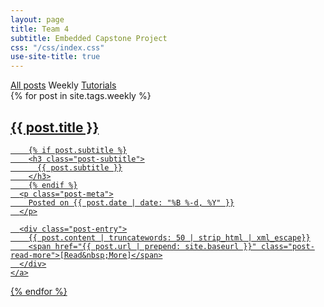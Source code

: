 ```yaml
---
layout: page
title: Team 4
subtitle: Embedded Capstone Project
css: "/css/index.css"
use-site-title: true
---
```


<div class="list-filters">
  <a href="/" class="list-filter">All posts</a>
  <span class="list-filter filter-selected">Weekly</span>
  <a href="/tutorials" class="list-filter">Tutorials</a>
</div>

<div class="posts-list">
  {% for post in site.tags.weekly %}
  <article>
    <a class="post-preview" href="{{ post.url | prepend: site.baseurl }}">
	    <h2 class="post-title">{{ post.title }}</h2>

	    {% if post.subtitle %}
	    <h3 class="post-subtitle">
	      {{ post.subtitle }}
	    </h3>
	    {% endif %}
      <p class="post-meta">
        Posted on {{ post.date | date: "%B %-d, %Y" }}
      </p>

      <div class="post-entry">
        {{ post.content | truncatewords: 50 | strip_html | xml_escape}}
        <span href="{{ post.url | prepend: site.baseurl }}" class="post-read-more">[Read&nbsp;More]</span>
      </div>
    </a>
   </article>
  {% endfor %}
</div>
